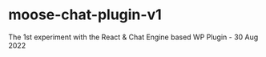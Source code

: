# moose-chat-plugin-v1
The 1st experiment with the React &amp; Chat Engine based WP Plugin - 30 Aug 2022
